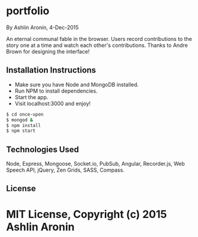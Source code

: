 # portfolio
By Ashlin Aronin, 4-Dec-2015

An eternal communal fable in the browser. Users record contributions to the story
one at a time and watch each other's contributions.
Thanks to Andre Brown for designing the interface!

## Installation Instructions
* Make sure you have Node and MongoDB installed.
* Run NPM to install dependencies.
* Start the app.
* Visit localhost:3000 and enjoy!
```sh
$ cd once-upon
$ mongod &
$ npm install
$ npm start
```


## Technologies Used
Node, Express, Mongoose, Socket.io, PubSub, Angular, Recorder.js, Web Speech API, jQuery, Zen Grids, SASS, Compass.

## License
MIT License, Copyright (c) 2015 Ashlin Aronin
=======
